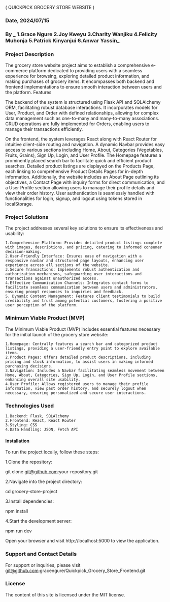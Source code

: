  ( QUICKPICK GROCERY STORE WEBSITE )

### Date, 2024/07/15

### By _ 1.Grace Ngure 2.Joy Kweyu 3.Charity Wanjiku 4.Felicity Muhonja 5.Patrick Kinyanjui 6.Anwar Yassin_

### Project Description

The grocery store website project aims to establish a comprehensive e-commerce platform dedicated to providing users with a seamless experience for browsing, exploring detailed product information, and making purchases of grocery items. It encompasses both backend and frontend implementations to ensure smooth interaction between users and the platform.
Features

The backend of the system is structured using Flask API and SQLAlchemy ORM, facilitating robust database interactions. It incorporates models for User, Product, and Order with defined relationships, allowing for complex data management such as one-to-many and many-to-many associations. CRUD operations are fully implemented for Orders, enabling users to manage their transactions efficiently.

On the frontend, the system leverages React along with React Router for intuitive client-side routing and navigation. A dynamic Navbar provides easy access to various sections including Home, About, Categories (Vegetables, Fruits, Grains), Sign Up, Login, and User Profile. The Homepage features a prominently placed search bar to facilitate quick and efficient product searches. Detailed product listings are displayed on the Products Page, each linking to comprehensive Product Details Pages for in-depth information. Additionally, the website includes an About Page outlining its objectives, a Contact Page with inquiry forms for direct communication, and a User Profile section allowing users to manage their profile details and view their order history. User authentication is seamlessly handled with functionalities for login, signup, and logout using tokens stored in localStorage.

### Project Solutions

The project addresses several key solutions to ensure its effectiveness and usability:

    1.Comprehensive Platform: Provides detailed product listings complete with images, descriptions, and pricing, catering to informed consumer decision-making.
    2.User-Friendly Interface: Ensures ease of navigation with a responsive navbar and structured page layouts, enhancing user experience across all sections of the website.
    3.Secure Transactions: Implements robust authentication and authorization mechanisms, safeguarding user interactions and transactions against unauthorized access.
    4.Effective Communication Channels: Integrates contact forms to facilitate seamless communication between users and administrators, ensuring prompt responses to inquiries and feedback.
    5. Dynamic Content Management: Features client testimonials to build credibility and trust among potential customers, fostering a positive user perception of the platform.

### Minimum Viable Product (MVP)

The Minimum Viable Product (MVP) includes essential features necessary for the initial launch of the grocery store website:

    1.Homepage: Centrally features a search bar and categorized product listings, providing a user-friendly entry point to explore available items.
    2.Product Pages: Offers detailed product descriptions, including pricing and stock information, to assist users in making informed purchasing decisions.
    3.Navigation: Includes a Navbar facilitating seamless movement between Home, About, Categories, Sign Up, Login, and User Profile sections, enhancing overall site usability.
    4.User Profile: Allows registered users to manage their profile information, view past order history, and securely logout when necessary, ensuring personalized and secure user interactions.

### Technologies Used

    1.Backend: Flask, SQLAlchemy
    2.Frontend: React, React Router
    3.Styling: CSS
    4.Data Handling: JSON, Fetch API

#### Installation

To run the project locally, follow these steps:

1.Clone the repository:

git clone git@github.com:your-repository.git

2.Navigate into the project directory:

cd grocery-store-project

3.Install dependencies:

npm install

4.Start the development server:

npm run dev

Open your browser and visit http://localhost:5000 to view the application.

### Support and Contact Details

For support or inquiries, please visit git@github.com:gracengure/Quickpick_Grocery_Store_Frontend.git
### License

The content of this site is licensed under the MIT license.
